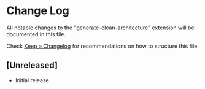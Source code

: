 # Change Log

All notable changes to the "generate-clean-architecture" extension will be documented in this file.

Check [Keep a Changelog](http://keepachangelog.com/) for recommendations on how to structure this file.

## [Unreleased]

- Initial release